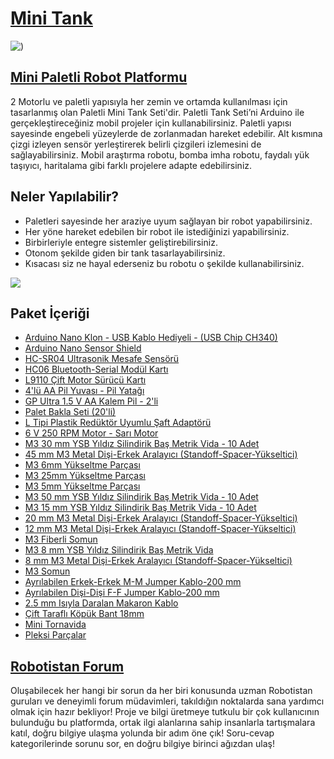 # [Mini Tank](https://www.robotistan.com/mini-paletli-robot-platformu-elektronikli "Heading link")
![)](https://user-images.githubusercontent.com/111511331/188843444-e994ed81-d4db-4563-a6d4-83185bbbbe4c.jpg)


## [Mini Paletli Robot Platformu](https://www.robotistan.com/mini-paletli-robot-platformu-elektroniksiz "Heading link")

2 Motorlu ve paletli yapısıyla her zemin ve ortamda kullanılması için tasarlanmış olan Paletli Mini Tank Seti'dir.
Paletli Tank Seti’ni Arduino ile gerçekleştireceğiniz mobil projeler için kullanabilirsiniz. Paletli yapısı sayesinde engebeli yüzeylerde de zorlanmadan hareket edebilir. Alt kısmına çizgi izleyen sensör yerleştirerek belirli çizgileri izlemesini de sağlayabilirsiniz. Mobil araştırma robotu, bomba imha robotu, faydalı yük taşıyıcı, haritalama gibi farklı projelere adapte edebilirsiniz. 

## Neler Yapılabilir?

- Paletleri sayesinde her araziye uyum sağlayan bir robot yapabilirsiniz.
- Her yöne hareket edebilen bir robot ile istediğinizi yapabilirsiniz.
- Birbirleriyle entegre sistemler geliştirebilirsiniz.
- Otonom şekilde giden bir tank tasarlayabilirsiniz.
- Kısacası siz ne hayal ederseniz bu robotu o şekilde kullanabilirsiniz.

[![](https://img.youtube.com/vi/CNxq6mdhXd4/0.jpg)](https://www.youtube.com/watch?v=CNxq6mdhXd4)


## Paket İçeriği

- [Arduino Nano Klon - USB Kablo Hediyeli - (USB Chip CH340)](https://www.robotistan.com/arduino-nano "Heading Link")
- [Arduino Nano Sensor Shield](https://www.robotistan.com/arduino-nano-proto-shield-1 "Heading Link")
- [HC-SR04 Ultrasonik Mesafe Sensörü](https://www.robotistan.com/hc-sr04-ultrasonik-mesafe-sensoru "Heading Link")
- [HC06 Bluetooth-Serial Modül Kartı](https://www.robotistan.com/kablolu-hc06-bluetooth-serial-modul-karti-hc06-bluetooth-to-serial-port-m "Heading Link")
- [L9110 Çift Motor Sürücü Kartı](https://www.robotistan.com/l9110-cift-motor-surucu-karti "Heading Link")
- [4'lü AA Pil Yuvası - Pil Yatağı](https://www.robotistan.com/4lu-aa-pil-yuvasi "Heading Link")
- [GP Ultra 1.5 V AA Kalem Pil - 2'li](https://www.robotistan.com/gp-ultra-15v-aa-pil-2li "Heading Link")
- [Palet Bakla Seti (20'li)](https://www.robotistan.com/palet-bakla-seti-20li "Heading Link")
- [L Tipi Plastik Redüktör Uyumlu Şaft Adaptörü](https://www.robotistan.com/l-tipi-plastik-reduktor-uyumlu-saft-adaptoru-10024 "Heading Link")
- [6 V 250 RPM Motor - Sarı Motor](https://www.robotistan.com/6-v-250-rpm-motor-sari-motor "Heading Link")
- [M3 30 mm YSB Yıldız Silindirik Baş Metrik Vida - 10 Adet](https://www.robotistan.com/m3-30mm-ysb-yildiz-silindirik-bas-metrik-vida-10-adet "Heading Link")
- [45 mm M3 Metal Dişi-Erkek Aralayıcı (Standoff-Spacer-Yükseltici)](https://www.robotistan.com/45mm-m3-metal-disi-erkek-aralayici-standoff-paketi-4-adet "Heading Link")
- [M3 6mm Yükseltme Parçası](https://www.robotistan.com/635mm-yukseltme-parcasi-yp-706 "Heading Link")
- [M3 25mm Yükseltme Parçası](https://www.robotistan.com/25-mm-yukseltme-parcasi "Heading Link")
- [M3 5mm Yükseltme Parçası](https://www.robotistan.com/5-mm-yukseltme-parcasi-yp-705 "Heading Link")
- [M3 50 mm YSB Yıldız Silindirik Baş Metrik Vida - 10 Adet](https://www.robotistan.com/m3-50mm-ysb-yildiz-silindirik-bas-metrik-vida-10-adet "Heading Link")
- [M3 15 mm YSB Yıldız Silindirik Baş Metrik Vida - 10 Adet](https://www.robotistan.com/m3-15mm-ysb-yildiz-silindirik-bas-metrik-vida-10-adet "Heading Link")
- [20 mm M3 Metal Dişi-Erkek Aralayıcı (Standoff-Spacer-Yükseltici)](https://www.robotistan.com/20mm-m3-metal-disi-erkek-aralayici-standoff-paketi-4-adet "Heading Link")
- [12 mm M3 Metal Dişi-Erkek Aralayıcı (Standoff-Spacer-Yükseltici)](https://www.robotistan.com/12mm-m3-metal-disi-erkek-aralayici-standoff-paketi-4-adet "Heading Link")
- [M3 Fiberli Somun](https://www.robotistan.com/m3-fiberli-somun-10-adet "Heading Link")
- [M3 8 mm YSB Yıldız Silindirik Baş Metrik Vida](https://www.robotistan.com/m3-8mm-ysb-yildiz-silindirik-bas-metrik-vida-10-adet "Heading Link")
- [8 mm M3 Metal Dişi-Erkek Aralayıcı (Standoff-Spacer-Yükseltici)](https://www.robotistan.com/8mm-m3-metal-disi-erkek-aralayici-standoff-paketi-4-adet "Heading Link")
- [M3 Somun](https://www.robotistan.com/m3-somun-50-adet "Heading Link")
- [Ayrılabilen Erkek-Erkek M-M Jumper Kablo-200 mm](https://www.robotistan.com/40-pin-ayrilabilen-erkek-erkek-m-m-jumper-kablo-200-mm "Heading Link")
- [Ayrılabilen Dişi-Dişi F-F Jumper Kablo-200 mm](https://www.robotistan.com/40-pin-ayrilabilen-disi-disi-f-f-jumper-kablo-200-mm "Heading Link")
- [2.5 mm Isıyla Daralan Makaron Kablo ](https://www.robotistan.com/25-mm-makaron-1-metre "Heading Link")
- [Çift Taraflı Köpük Bant 18mm ](https://www.robotistan.com/cift-tarafli-kopuk-bant "Heading Link")
- [Mini Tornavida](https://www.robotistan.com/proskit-8pk-509-6-parca-tornavida-seti "Heading Link")
- [Pleksi Parçalar](https://www.robotistan.com/mini-paletli-robot-platformu-elektroniksiz "Heading Link")

## [Robotistan Forum](https://forum.robotistan.com/ "Robotistan Forum")
Oluşabilecek her hangi bir sorun da her biri konusunda uzman Robotistan guruları ve deneyimli forum müdavimleri, takıldığın noktalarda sana yardımcı olmak için hazır bekliyor! Proje ve bilgi üretmeye tutkulu bir çok kullanıcının bulunduğu bu platformda, ortak ilgi alanlarına sahip insanlarla tartışmalara katıl, doğru bilgiye ulaşma yolunda bir adım öne çık! Soru-cevap kategorilerinde sorunu sor, en doğru bilgiye birinci ağızdan ulaş!
